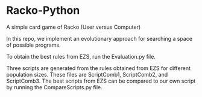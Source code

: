 # Racko-Python
A simple card game of Racko (User versus Computer)

In this repo, we implement an evolutionary approach for searching a space of possible programs.

To obtain the best rules from EZS, run the Evaluation.py file.

Three scripts are generated from the rules obtained from EZS for different population sizes. These files are ScriptComb1, ScriptComb2, and ScriptComb3.
The best scripts from EZS can be compared to our own script by running the CompareScripts.py file.
